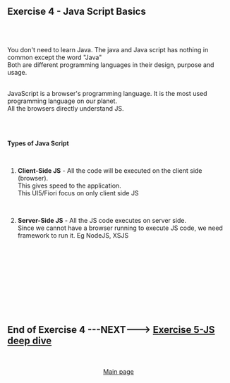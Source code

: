## Exercise 4 - Java Script Basics

</br></br>

You don't need to learn Java. The java and Java script has nothing in common except the word "Java"
</br> Both are different programming languages in their design, purpose and usage.

</br> JavaScript is a browser's programming language. It is the most used programming language on our planet.
</br> All the browsers directly understand JS.

</br></br>

**Types of Java Script**

</br>

1. **Client-Side JS** - All the code will be executed on the client side (browser). 
</br>This gives speed to the application. 
</br>This UI5/Fiori focus on only client side JS

</br>

2. **Server-Side JS** - All the JS code executes on server side. 
</br>Since we cannot have a browser running to execute JS code, we need framework to run it. Eg NodeJS, XSJS

</br></br>


</br></br>
</br></br>
</br></br>

## End of Exercise 4 ---NEXT---> <a href="https://github.com/Octavius-Dante/Arthelais/tree/main/ex_5"> Exercise 5-JS deep dive </a>
</br>
<p align="center"> <a href="https://github.com/Octavius-Dante/Arthelais/tree/main"> Main page </a> </p>


<!--

<details>
<summary> <b> ALL CODE CHANGES - TODAY SESSION </b> </summary>
</br>
</br>

</br>
</br>
<img src="./files/capmd12-96a.png" >
</br>
</br>
</details>

-->